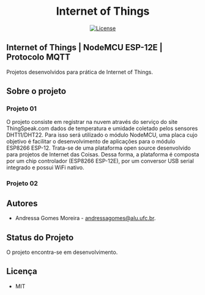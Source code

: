 <h1 align="center">
    Internet of Things 
</h1>

<p align="center">
    
  <a href="LICENSE" >
    <img alt="License" src="https://img.shields.io/badge/license-MIT-%23F8952D">
  </a>
    
## Internet of Things | NodeMCU ESP-12E | Protocolo MQTT

Projetos desenvolvidos para prática de Internet of Things.

## Sobre o projeto

### Projeto 01

O projeto consiste em registrar na nuvem através do serviço do site ThingSpeak.com dados de temperatura e umidade coletado pelos sensores DHT11/DHT22. Para isso será utilizado o módulo NodeMCU, uma placa cujo objetivo é facilitar o desenvolvimento de aplicações para o módulo ESP8266 ESP-12. Trata-se de uma plataforma open source desenvolvido para projetos de Internet das Coisas. Dessa forma, a plataforma é composta por um chip controlador (ESP8266 ESP-12E), por um conversor USB serial integrado e possui WiFi nativo. 

### Projeto 02


## Autores
- Andressa Gomes Moreira - andressagomes@alu.ufc.br.

## Status do Projeto
O projeto encontra-se em desenvolvimento. 

## Licença
- MIT

